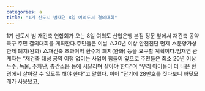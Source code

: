 ```yaml
---
categories: a
title: "1기 신도시 범재연 8일 여의도서 결의대회"
---
```

1기 신도시 범 재건축 연합회가 오는 8일 여의도 산업은행 본점 정문 앞에서 재건축 공약 촉구 주민 결의대회를 개최한다.주민들은 이날 △30년 이상 안전진단 면제 △분양가상한제 폐지(완화) △재건축 초과이익 환수제 폐지(완화) 등을 요구할 계획이다.범재연 관계자는 “재건축 대성 공약 이행 없이는 사업이 힘들어 앞으로 주민들은 최소 20년 이상 누수, 녹물, 주차난, 층간소음 등에 시달리며 살아야 한다”며 “우리 아이들이 더 나은 환경에서 살아갈 수 있도록 해야 한다”고 말했다. 이어 “단기에 28만호를 짓다보니 바닷모래가 사용됐고,